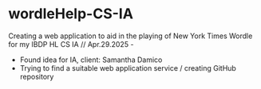 # wordleHelp-CS-IA
Creating a web application to aid in the playing of New York Times Wordle for my IBDP HL CS IA
// Apr.29.2025 -  
- Found idea for IA, client: Samantha Damico 
- Trying to find a suitable web application service / creating GitHub repository
